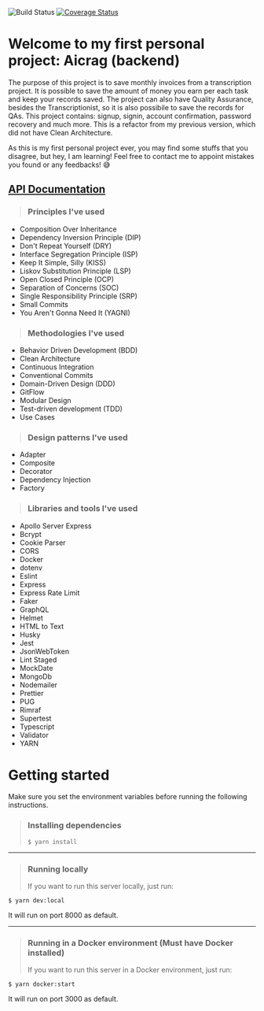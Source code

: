 ![Build Status](https://github.com/christian-gama/aicrag-v2-backend/actions/workflows/main.yml/badge.svg)
[![Coverage Status](https://coveralls.io/repos/github/christian-gama/aicrag-v2-backend/badge.svg?branch=master)](https://coveralls.io/github/christian-gama/aicrag-v2-backend?branch=master)

# Welcome to my first personal project: Aicrag (backend)

The purpose of this project is to save monthly invoices from a transcription project. It is possible to save the amount of money you earn per each task and keep your records saved. The project can also have Quality Assurance, besides the Transcriptionist, so it is also possibile to save the records for QAs.
This project contains: signup, signin, account confirmation, password recovery and much more. This is a refactor from my previous version, which did not have Clean Architecture.

As this is my first personal project ever, you may find some stuffs that you disagree, but hey, I am learning! Feel free to contact me to appoint mistakes you found or any feedbacks! 😅

## [API Documentation](https://documenter.getpostman.com/view/16405037/UV5aeFVE)

> ### Principles I've used

- Composition Over Inheritance
- Dependency Inversion Principle (DIP)
- Don't Repeat Yourself (DRY)
- Interface Segregation Principle (ISP)
- Keep It Simple, Silly (KISS)
- Liskov Substitution Principle (LSP)
- Open Closed Principle (OCP)
- Separation of Concerns (SOC)
- Single Responsibility Principle (SRP)
- Small Commits
- You Aren't Gonna Need It (YAGNI)

> ### Methodologies I've used

- Behavior Driven Development (BDD)
- Clean Architecture
- Continuous Integration
- Conventional Commits
- Domain-Driven Design (DDD)
- GitFlow
- Modular Design
- Test-driven development (TDD)
- Use Cases

> ### Design patterns I've used

- Adapter
- Composite
- Decorator
- Dependency Injection
- Factory

> ### Libraries and tools I've used

- Apollo Server Express
- Bcrypt
- Cookie Parser
- CORS
- Docker
- dotenv
- Eslint
- Express
- Express Rate Limit
- Faker
- GraphQL
- Helmet
- HTML to Text
- Husky
- Jest
- JsonWebToken
- Lint Staged
- MockDate
- MongoDb
- Nodemailer
- Prettier
- PUG
- Rimraf
- Supertest
- Typescript
- Validator
- YARN

# Getting started

Make sure you set the environment variables before running the following instructions.

> ### Installing dependencies
>
> `$ yarn install`

---

> ### Running locally
>
> If you want to run this server locally, just run:

`$ yarn dev:local`

It will run on port 8000 as default.

---

> ### Running in a Docker environment (Must have Docker installed)
>
> If you want to run this server in a Docker environment, just run:

`$ yarn docker:start`

It will run on port 3000 as default.

